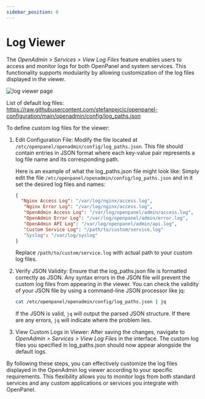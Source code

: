 ```yaml
---
sidebar_position: 6
---
```


# Log Viewer

The *OpenAdmin > Services > View Log Files* feature enables users to access and monitor logs for both OpenPanel and system services. This functionality supports modularity by allowing customization of the log files displayed in the viewer.

![log viewer page](https://i.postimg.cc/zGmWT8L0/errorlof.png)

List of default log files: https://raw.githubusercontent.com/stefanpejcic/openpanel-configuration/main/openadmin/config/log_paths.json

To define custom log files for the viewer:

1. Edit Configuration File:
   Modify the file located at `/etc/openpanel/openadmin/config/log_paths.json`. This file should contain entries in JSON format where each key-value pair represents a log file name and its corresponding path.
   
   Here is an example of what the log_paths.json file might look like:
   Simply edit the file `/etc/openpanel/openadmin/config/log_paths.json` and in it set the desired log files and names:
   ```json
   {
     "Nginx Access Log": "/var/log/nginx/access.log",
      "Nginx Error Log": "/var/log/nginx/access.log",
      "OpenAdmin Access Log": "/var/log/openpanel/admin/access.log",
      "OpenAdmin Error Log": "/var/log/openpanel/admin/error.log",
      "OpenAdmin API Log": "/var/log/openpanel/admin/api.log",
      "Custom Service Log": "/path/to/custom/service.log"
      "Syslog": "/var/log/syslog"
   }
   ```
   Replace `/path/to/custom/service.log` with actual path to your custom log files.

2. Verify JSON Validity:
   Ensure that the log_paths.json file is formatted correctly as JSON. Any syntax errors in the JSON file will prevent the custom log files from appearing in the viewer.
   You can check the validity of your JSON file by using a command-line JSON processor like jq:
   ```bash
   cat /etc/openpanel/openadmin/config/log_paths.json | jq
   ```
   If the JSON is valid, `jq` will output the parsed JSON structure. If there are any errors, `jq` will indicate where the problem lies.

3. View Custom Logs in Viewer:
   After saving the changes, navigate to *OpenAdmin > Services > View Log Files* in the interface. The custom log files you specified in log_paths.json should now appear alongside the default logs.
   
By following these steps, you can effectively customize the log files displayed in the OpenAdmin log viewer according to your specific requirements. This flexibility allows you to monitor logs from both standard services and any custom applications or services you integrate with OpenPanel.
